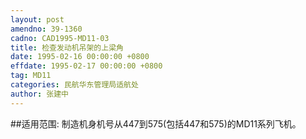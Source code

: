 ```yaml
---
layout: post
amendno: 39-1360
cadno: CAD1995-MD11-03
title: 检查发动机吊架的上梁角
date: 1995-02-16 00:00:00 +0800
effdate: 1995-02-17 00:00:00 +0800
tag: MD11
categories: 民航华东管理局适航处
author: 张建中
---
```


##适用范围:
制造机身机号从447到575(包括447和575)的MD11系列飞机。

